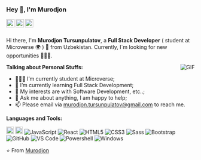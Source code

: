 ### Hey 👋, I'm Murodjon

<a href="https://www.linkedin.com/in/murodjon-tursunpulatov-5189481b3/">
  <img align="left" alt="Murodjon's LinkdeIn" width="22px" src="https://cdn.jsdelivr.net/npm/simple-icons@v3/icons/linkedin.svg" />
</a>
<a href="https://angel.co/u/murodjon-tursunpulatov">
  <img align="left" alt="Murodjon's Instagram" width="22px" src="https://cdn.jsdelivr.net/npm/simple-icons@v3/icons/angellist.svg" />
</a>
<a href="https://murodjon-tursunpulatov.medium.com/">
  <img align="left" alt="Murodjon's Facebook" width="22px" src="https://cdn.jsdelivr.net/npm/simple-icons@v3/icons/medium.svg" />
</a>

<br />
<br />


Hi there, I'm **Murodjon Tursunpulatov**, a **Full Stack Developer** ( student at Microverse 🌍 ) 🚀 from Uzbekistan. Currently, I`m looking for new opportunities 👨🏽‍💻.

  <img align="right" alt="GIF" src="https://i.pinimg.com/originals/e4/26/70/e426702edf874b181aced1e2fa5c6cde.gif" />

**Talking about Personal Stuffs:**

- 👨🏽‍💻 I’m currently student at Microverse;
- 🌱 I’m currently learning Full Stack Development;
- 🤔 My interests are with Software Development, etc..;
- 💬 Ask me about anything, I am happy to help;
- 📫 Please email via murodjon.tursunpulatov@gmail.com to reach me.

**Languages and Tools:**

<code><img height="20" src="https://www.ruby-lang.org/images/header-ruby-logo.png"></code>
<code><img height="20" src="https://rubyonrails.org/images/rails-logo.svg"></code>
![JavaScript](https://img.shields.io/badge/-JavaScript-%23F7DF1C?style=flat-square&logo=javascript&logoColor=000000&labelColor=%23F7DF1C&color=%23FFCE5A)
![React](https://img.shields.io/badge/-React-61DAFB?style=flat-square&logo=react&logoColor=ffffff)
![HTML5](https://img.shields.io/badge/-HTML5-%23E44D27?style=flat-square&logo=html5&logoColor=ffffff)
![CSS3](https://img.shields.io/badge/-CSS3-%231572B6?style=flat-square&logo=css3)
![Sass](https://img.shields.io/badge/-Sass-%23CC6699?style=flat-square&logo=sass&logoColor=ffffff)
![Bootstrap](https://img.shields.io/badge/-Bootstrap-563D7C?style=flat-square&logo=Bootstrap)
![GitHub](https://img.shields.io/badge/-GitHub-181717?style=flat-square&logo=github)
![VS Code](http://img.shields.io/badge/-VS%20Code-007ACC?style=flat-square&logo=visual-studio-code&logoColor=ffffff)
![Powershell](http://img.shields.io/badge/-Powershell-5391FE?style=flat-square&logo=powershell&logoColor=ffffff)
![Windows](http://img.shields.io/badge/-Windows-0078D6?style=flat-square&logo=windows&logoColor=ffffff)

⭐️ From [Murodjon](https://github.com/Murodjon000) 
